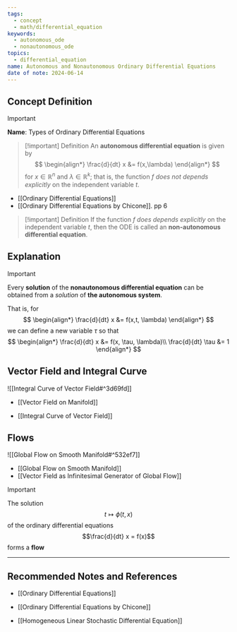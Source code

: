 ```yaml
---
tags:
  - concept
  - math/differential_equation
keywords:
  - autonomous_ode
  - nonautonomous_ode
topics:
  - differential_equation
name: Autonomous and Nonautonomous Ordinary Differential Equations
date of note: 2024-06-14
---
```


## Concept Definition

>[!important]
>**Name**: Types of Ordinary Differential Equations

>[!important] Definition
>An **autonomous differential equation** is given by
>$$
>\begin{align*}
> \frac{d}{dt} x &= f(x,\lambda)
>\end{align*}
>$$
>for $x\in \mathbb{R}^n$ and $\lambda\in \mathbb{R}^{k}$; that is, the function $f$ *does not depends explicitly* on the independent variable $t$.

- [[Ordinary Differential Equations]]
- [[Ordinary Differential Equations by Chicone]]. pp 6

>[!important] Definition
>If the function $f$ *does depends explicitly* on the independent variable $t$, then the ODE is called an **non-autonomous differential equation**.



## Explanation

>[!important]
>Every **solution** of the **nonautonomous differential equation** can be obtained from a *solution* of **the autonomous system**.
>
>That is, for 
>$$
>\begin{align*}
> \frac{d}{dt} x &= f(x,t, \lambda)
>\end{align*}
>$$
>we can define a new variable $\tau$ so that 
>$$
>\begin{align*}
> \frac{d}{dt} x &= f(x, \tau, \lambda)\\
> \frac{d}{dt} \tau &= 1
>\end{align*}
>$$

## Vector Field and Integral Curve

![[Integral Curve of Vector Field#^3d69fd]]

- [[Vector Field on Manifold]]

- [[Integral Curve of Vector Field]]

## Flows

![[Global Flow on Smooth Manifold#^532ef7]]


- [[Global Flow on Smooth Manifold]]
- [[Vector Field as Infinitesimal Generator of Global Flow]]

>[!important]
>The solution $$t\mapsto \phi(t, x)$$ of the ordinary differential equations $$\frac{d}{dt} x = f(x)$$ forms a **flow**





-----------
##  Recommended Notes and References



- [[Ordinary Differential Equations]]

- [[Ordinary Differential Equations by Chicone]]
- [[Homogeneous Linear Stochastic Differential Equation]]